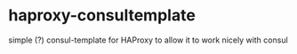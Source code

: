 # haproxy-consultemplate
simple (?) consul-template for HAProxy to allow it to work nicely with consul
